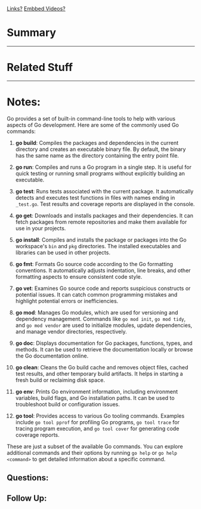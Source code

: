 
[Links?](#)
[Embbed Videos?](#)
# Summary

----
# Related Stuff

----
# Notes:
Go provides a set of built-in command-line tools to help with various aspects of Go development. Here are some of the commonly used Go commands:

1. **go build**: Compiles the packages and dependencies in the current directory and creates an executable binary file. By default, the binary has the same name as the directory containing the entry point file.

2. **go run**: Compiles and runs a Go program in a single step. It is useful for quick testing or running small programs without explicitly building an executable.

3. **go test**: Runs tests associated with the current package. It automatically detects and executes test functions in files with names ending in `_test.go`. Test results and coverage reports are displayed in the console.

4. **go get**: Downloads and installs packages and their dependencies. It can fetch packages from remote repositories and make them available for use in your projects.

5. **go install**: Compiles and installs the package or packages into the Go workspace's `bin` and `pkg` directories. The installed executables and libraries can be used in other projects.

6. **go fmt**: Formats Go source code according to the Go formatting conventions. It automatically adjusts indentation, line breaks, and other formatting aspects to ensure consistent code style.

7. **go vet**: Examines Go source code and reports suspicious constructs or potential issues. It can catch common programming mistakes and highlight potential errors or inefficiencies.

8. **go mod**: Manages Go modules, which are used for versioning and dependency management. Commands like `go mod init`, `go mod tidy`, and `go mod vendor` are used to initialize modules, update dependencies, and manage vendor directories, respectively.

9. **go doc**: Displays documentation for Go packages, functions, types, and methods. It can be used to retrieve the documentation locally or browse the Go documentation online.

10. **go clean**: Cleans the Go build cache and removes object files, cached test results, and other temporary build artifacts. It helps in starting a fresh build or reclaiming disk space.

11. **go env**: Prints Go environment information, including environment variables, build flags, and Go installation paths. It can be used to troubleshoot build or configuration issues.

12. **go tool**: Provides access to various Go tooling commands. Examples include `go tool pprof` for profiling Go programs, `go tool trace` for tracing program execution, and `go tool cover` for generating code coverage reports.

These are just a subset of the available Go commands. You can explore additional commands and their options by running `go help` or `go help <command>` to get detailed information about a specific command.

## Questions:

## Follow Up:
